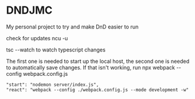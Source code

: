 # DNDJMC


My personal project to try and make DnD easier to run


  check for updates
  ncu -u

  tsc --watch to watch typescript changes

  The first one is needed to start up the local host, the second one is needed to automatically save changes.  If that isn't working, run npx webpack --config webpack.config.js


    "start": "nodemon server/index.js",
    "react": "webpack --config ./webpack.config.js --mode development -w"

